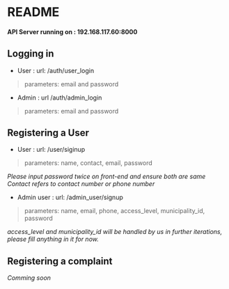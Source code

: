 # README

#### API Server running on : 192.168.117.60:8000

## Logging in

* User : url: /auth/user_login
> parameters: email and password

* Admin : url  /auth/admin_login
> parameters: email and password

## Registering a User

* User : url: /user/siginup
> parameters: name, contact, email, password 

*Please input password twice on front-end and ensure both are same*
<br>*Contact refers to contact number or phone number*

* Admin user : url: /admin_user/signup
> parameters: name, email, phone, access_level, municipality_id, password

*access_level and municipality_id will be handled by us in further iterations, please fill anything in it for now.*

## Registering a complaint

*Comming soon*
